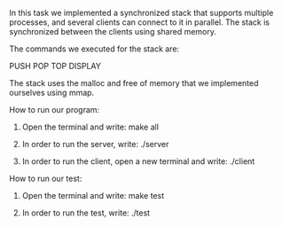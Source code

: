 In this task we implemented a synchronized stack that supports multiple processes, and several clients can connect to it in parallel. The stack is synchronized between the clients using shared memory.

The commands we executed for the stack are:

PUSH
POP
TOP
DISPLAY

The stack uses the malloc and free of memory that we implemented ourselves using mmap. 

How to run our program:

1. Open the terminal and write: make all

2. In order to run the server, write: ./server

3. In order to run the client, open a new terminal and write: ./client

How to run our test:

1. Open the terminal and write: make test

2. In order to run the test, write: ./test